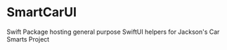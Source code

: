 # SmartCarUI

Swift Package hosting general purpose SwiftUI helpers for Jackson's Car Smarts Project
